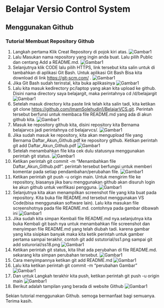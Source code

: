 # Belajar Versio Control System
## Menggunakan Github 

### Tutorial Membuat Repository Github

1. Langkah pertama Klik Creat Repository di pojok kiri atas.
![Gambar1](sstutorial/ss1.png)
2. Lalu Masukan nama repository yang ingin anda buat. Lalu pilih Public dan centang Add a README.md. 
![Gambar1](sstutorial/ss2.png)
3. Selanjutnya klik CODE lalu pilih HTTPS, link tersebut kita salin untuk di tambahkan di aplikasi Git Bash. Untuk aplikasi Git Bash Bisa kita download di link https://git-scm.com/ .
![Gambar1](sstutorial/ss3.png)
4. Jika Git Bash sudah terinstal, kita buka aplikasinya
![Gambar1](sstutorial/ss4.png)
5. Lalu kita masuk kedirectory pc/laptop yang akan kita upload ke github. Disini nama directory saya belajargit, maka perintahnya cd /d/belajargit
![Gambar1](sstutorial/ss5.png)
6. Setelah masuk directory kita paste link telah kita salin tadi, kita ketikan git clone https://github.com/ImamSolehudin1/BelajarVCS.git. Perintah tersebut berfunsi untuk membaca file README.md yang ada di akun github kita.
![Gambar1](sstutorial/ss6.png)
7.	Masuk ke repository github kita, disini repository kita Bernama belajarvcs  jadi perintahnya cd belajarvcs/.
![Gambar1](sstutorial/ss7.png)
8.	Jika sudah masuk ke repository, kita akan mengupload file yang Bernama Daftar_Akun_Github.pdf ke repository github. Ketikan perintah git add Daftar_Akun_Github.pdf
![Gambar1](sstutorial/ss8.png)
9.	Setelah menambahkan file kita cek dulu statusnya menggunakan perintah git status.
![Gambar1](sstutorial/ss9.png)
10.	 Ketikan perintah git commit -m “Menambahkan file Daftar_Akun_Github.pdf”. perintah tersebut berfungsi untuk memberi komentar pada setiap pendambahan/perubahan file.
![Gambar1](sstutorial/ss10.png)
11.	Ketikan perintah git push -u origin main.  Untuk mengirim file ke repository, biasanya jika baru menggunakan github akan disuruh login ke akun github untuk verifikasi pengguna.
![Gambar1](sstutorial/ss11.png)
12.	Selanjutnya kita akan menampilkan screenshot file yang kita buat pada repository. Kita buka file README.md tersebut menggunakan VS Code(bisa menggunakan software lain). Lalu kita masukan file screenshotnya pada file README.md. contohnya pada gambar dibawah ini 
![Gambar1](sstutorial/ss12.png)
13. Jika sudah kita simpan Kembali file README.md nya.selanjutnya kita buka Kembali git bash nya untuk menambahkan file screenshot dan menyimpan file README.md yang telah diubah tadi. karena gambar yang kita sisipkan banyak maka kita ketik perintah untuk gamber pertama sampai terakhir. contoh git add sstutorial/ss1.png sampai git add ssturorial/ss18.png
![Gambar1](sstutorial/ss13.png)
14.	Ketikan perintah git status, kita lihat ada perubahan di file README.md. sekarang kita simpan perubahan tersebut.
![Gambar1](sstutorial/ss14.png)
15.	Cara menyimpannya ketikan git add README.md
![Gambar1](sstutorial/ss15.png)
16. Lalu kita ketikan perintah git commit -m “perubahan Gambar”
![Gambar1](sstutorial/ss16.png)
17. Dan untuk Langkah terakhir kita push, ketikan perintah git push -u origin main
![Gambar1](sstutorial/ss17.png)
18.	 Berikut adalah tampilan yang berada di website Github
![Gambar1](sstutorial/ss18.png)

Sekian tutorial menggunakan Github. semoga bermanfaat bagi semuanya. Terima kasih.